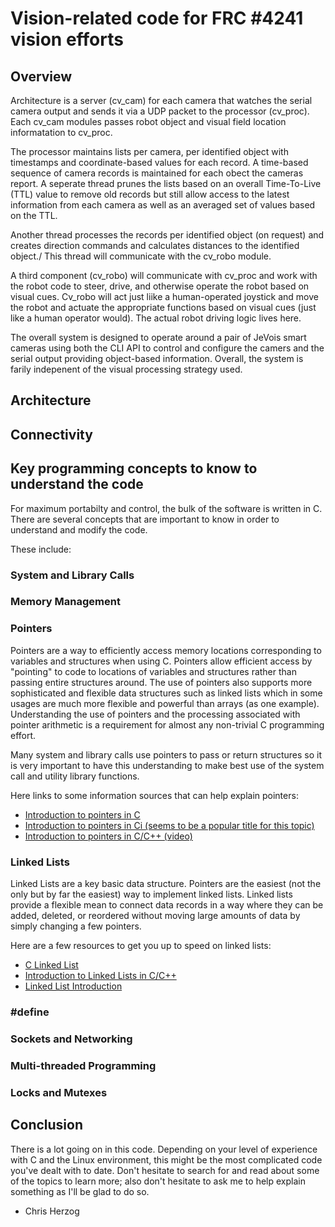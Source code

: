 # Vision-related code for FRC #4241 vision efforts

## Overview
Architecture is a server (cv_cam) for each camera that watches the serial camera output and sends it via a UDP packet
to the processor (cv_proc).  Each cv_cam modules passes robot object and visual field location informatation to cv_proc.

The processor maintains lists per camera, per identified object with timestamps and coordinate-based values for each record.
A time-based sequence of camera records is maintained for each obect the cameras report.  A seperate thread prunes the lists
based on an overall Time-To-Live (TTL) value to remove old records but still allow access to the latest information from
each camera as well as an averaged set of values based on the TTL.

Another thread processes the records per identified object (on request) and creates direction commands and calculates
distances to the identified object./  This thread will communicate with the cv_robo module.

A third component (cv_robo) will communicate with cv_proc and work with the robot code to steer, drive, and otherwise
operate the robot based on visual cues.  Cv_robo will act just liike a human-operated joystick and move the robot and
actuate the appropriate functions based on visual cues (just like a human operator would).  The actual robot driving logic
lives here.

The overall system is designed to operate around a pair of JeVois smart cameras using both the CLI API to control and
configure the camers and the serial output providing object-based information.  Overall, the system is farily indepenent
of the visual processing strategy used.

## Architecture


## Connectivity


## Key programming concepts to know to understand the code

For maximum portabilty and control, the bulk of the software is written in C.  There are several concepts that are important to know in order to understand and
modify the code.

These include:

### System and Library Calls

### Memory Management

### Pointers

Pointers are a way to efficiently access memory locations corresponding to variables and structures when using C.  Pointers allow efficient access by "pointing" to code to locations of variables and structures rather than passing entire structures around.  The use of pointers also supports more sophisticated and flexible data structures such as linked lists which in some usages are much more flexible and powerful than arrays (as one example).  Understanding the use of pointers and the processing associated with pointer arithmetic is a requirement for almost any non-trivial C programming effort.

Many system and library calls use pointers to pass or return structures so it is very important to have this understanding to make best use of the system call and utility library functions.

Here links to some information sources that can help explain pointers:

* [Introduction to pointers in C](http://www.circuitstoday.com/introduction-to-pointers-in-c)
* [Introduction to pointers in Ci (seems to be a popular title for this topic)](https://www.go4expert.com/articles/introduction-pointers-c-t27959/)
* [Introduction to pointers in C/C++ (video)](https://www.youtube.com/watch?v=h-HBipu_1P0)


### Linked Lists

Linked Lists are a key basic data structure.  Pointers are the easiest (not the only but by far the easiest) way to implement linked lists.  Linked lists provide a flexible mean to connect data records in a way where they can be added, deleted, or reordered without moving large amounts of data by simply changing a few pointers.

Here are a few resources to get you up to speed on linked lists:

* [C Linked List](https://www.zentut.com/c-tutorial/c-linked-list/)
* [Introduction to Linked Lists in C/C++](https://www.codeproject.com/articles/641175/%2fArticles%2f641175%2fAn-Introduction-to-Linked-Lists-in-C-Cplusplus)
* [Linked List Introduction](https://www.geeksforgeeks.org/linked-list-set-1-introduction/)


### #define

### Sockets and Networking

### Multi-threaded Programming

### Locks and Mutexes


## Conclusion
There is a lot going on in this code.  Depending on your level of experience with C and the Linux environment, this might be the most complicated code you've dealt with to date.  Don't hesitate to search for and read about some of the topics to learn more; also don't hesitate to ask me to help explain something as I'll be glad to do so.


- Chris Herzog

